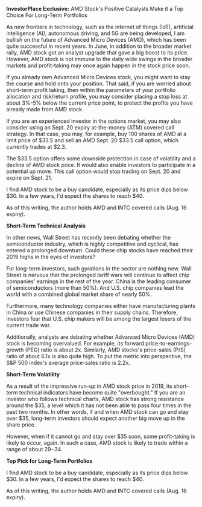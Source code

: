 **InvestorPlace Exclusive:** AMD Stock's Positive Catalysts Make it a Top Choice For Long-Term Portfolios

As new frontiers in technology, such as the internet of things (IoT), artificial intelligence (AI), autonomous driving, and 5G are being developed, I am bullish on the future of Advanced Micro Devices (AMD), which has been quite successful in recent years. In June, in addition to the broader market rally, AMD stock got an analyst upgrade that gave a big boost to its price. However, AMD stock is not immune to the daily wide swings in the broader markets and profit-taking may once again happen in the stock price soon.

If you already own Advanced Micro Devices stock, you might want to stay the course and hold onto your position. That said, if you are worried about short-term profit taking, then within the parameters of your portfolio allocation and risk/return profile, you may consider placing a stop loss at about 3%-5% below the current price point, to protect the profits you have already made from AMD stock.

If you are an experienced investor in the options market, you may also consider using an Sept. 20 expiry at-the-money (ATM) covered call strategy. In that case, you may, for example, buy 100 shares of AMD at a limit price of $33.5 and sell an AMD Sept. 20 $33.5 call option, which currently trades at $2.3.

The $33.5 option offers some downside protection in case of volatility and a decline of AMD stock price. It would also enable investors to participate in a potential up move. This call option would stop trading on Sept. 20 and expire on Sept. 21.

I find AMD stock to be a buy candidate, especially as its price dips below $30. In a few years, I'd expect the shares to reach $40.

As of this writing, the author holds AMD and INTC covered calls (Aug. 16 expiry).

**Short-Term Technical Analysis**

In other news, Wall Street has recently been debating whether the semiconductor industry, which is highly competitive and cyclical, has entered a prolonged downturn. Could these chip stocks have reached their 2019 highs in the eyes of investors?

For long-term investors, such gyrations in the sector are nothing new. Wall Street is nervous that the prolonged tariff wars will continue to affect chip companies' earnings in the rest of the year. China is the leading consumer of semiconductors (more than 50%). And U.S. chip companies lead the world with a combined global market share of nearly 50%.

Furthermore, many technology companies either have manufacturing plants in China or use Chinese companies in their supply chains. Therefore, investors fear that U.S. chip makers will be among the largest losers of the current trade war.

Additionally, analysts are debating whether Advanced Micro Devices (AMD) stock is becoming overvalued. For example, its forward price-to-earnings-growth (PEG) ratio is about 2x. Similarly, AMD stocks's price-sales (P/S) ratio of about 6.1x is also quite high. To put the metric into perspective, the S&P 500 index's average price-sales ratio is 2.2x.

**Short-Term Volatility**

As a result of the impressive run-up in AMD stock price in 2019, its short-term technical indicators have become quite "overbought." If you are an investor who follows technical charts, AMD stock has strong resistance around the $35, a level which it has not been able to pass four times in the past two months. In other words, if and when AMD stock can go and stay over $35, long-term investors should expect another big move up in the share price.

However, when if it cannot go and stay over $35 soon, some profit-taking is likely to occur, again. In such a case, AMD stock is likely to trade within a range of about $29-$34.

**Top Pick for Long-Term Portfolios**

I find AMD stock to be a buy candidate, especially as its price dips below $30. In a few years, I'd expect the shares to reach $40.

As of this writing, the author holds AMD and INTC covered calls (Aug. 16 expiry).